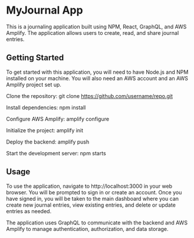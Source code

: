# MyJournal App

This is a journaling application built using NPM, React, GraphQL, and AWS Amplify. The application allows users to create, read, and share journal entries.

## Getting Started

To get started with this application, you will need to have Node.js and NPM installed on your machine. You will also need an AWS account and an AWS Amplify project set up.

Clone the repository: git clone https://github.com/username/repo.git

Install dependencies: npm install

Configure AWS Amplify: amplify configure

Initialize the project: amplify init

Deploy the backend: amplify push

Start the development server: npm starts


## Usage
To use the application, navigate to http://localhost:3000 in your web browser. You will be prompted to sign in or create an account. Once you have signed in, you will be taken to the main dashboard where you can create new journal entries, view existing entries, and delete or update entries as needed.

The application uses GraphQL to communicate with the backend and AWS Amplify to manage authentication, authorization, and data storage.
